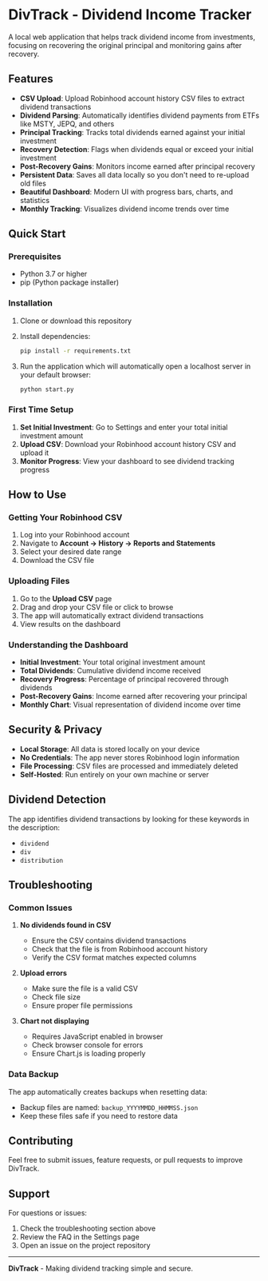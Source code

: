 # DivTrack - Dividend Income Tracker

A local web application that helps track dividend income from investments, focusing on recovering the original principal and monitoring gains after recovery.

## Features

- **CSV Upload**: Upload Robinhood account history CSV files to extract dividend transactions
- **Dividend Parsing**: Automatically identifies dividend payments from ETFs like MSTY, JEPQ, and others
- **Principal Tracking**: Tracks total dividends earned against your initial investment
- **Recovery Detection**: Flags when dividends equal or exceed your initial investment
- **Post-Recovery Gains**: Monitors income earned after principal recovery
- **Persistent Data**: Saves all data locally so you don't need to re-upload old files
- **Beautiful Dashboard**: Modern UI with progress bars, charts, and statistics
- **Monthly Tracking**: Visualizes dividend income trends over time

## Quick Start

### Prerequisites

- Python 3.7 or higher
- pip (Python package installer)

### Installation

1. Clone or download this repository
2. Install dependencies:
   ```bash
   pip install -r requirements.txt
   ```

3. Run the application which will automatically open a localhost server in your default browser:
   ```bash
   python start.py
   ```

### First Time Setup

1. **Set Initial Investment**: Go to Settings and enter your total initial investment amount
2. **Upload CSV**: Download your Robinhood account history CSV and upload it
3. **Monitor Progress**: View your dashboard to see dividend tracking progress

## How to Use

### Getting Your Robinhood CSV

1. Log into your Robinhood account
2. Navigate to **Account → History → Reports and Statements**
3. Select your desired date range
5. Download the CSV file

### Uploading Files

1. Go to the **Upload CSV** page
2. Drag and drop your CSV file or click to browse
3. The app will automatically extract dividend transactions
4. View results on the dashboard

### Understanding the Dashboard

- **Initial Investment**: Your total original investment amount
- **Total Dividends**: Cumulative dividend income received
- **Recovery Progress**: Percentage of principal recovered through dividends
- **Post-Recovery Gains**: Income earned after recovering your principal
- **Monthly Chart**: Visual representation of dividend income over time

## Security & Privacy

- **Local Storage**: All data is stored locally on your device
- **No Credentials**: The app never stores Robinhood login information
- **File Processing**: CSV files are processed and immediately deleted
- **Self-Hosted**: Run entirely on your own machine or server

## Dividend Detection

The app identifies dividend transactions by looking for these keywords in the description:
- `dividend`
- `div`
- `distribution`


## Troubleshooting

### Common Issues

1. **No dividends found in CSV**
   - Ensure the CSV contains dividend transactions
   - Check that the file is from Robinhood account history
   - Verify the CSV format matches expected columns

2. **Upload errors**
   - Make sure the file is a valid CSV
   - Check file size
   - Ensure proper file permissions

3. **Chart not displaying**
   - Requires JavaScript enabled in browser
   - Check browser console for errors
   - Ensure Chart.js is loading properly

### Data Backup

The app automatically creates backups when resetting data:
- Backup files are named: `backup_YYYYMMDD_HHMMSS.json`
- Keep these files safe if you need to restore data

## Contributing

Feel free to submit issues, feature requests, or pull requests to improve DivTrack.

## Support

For questions or issues:
1. Check the troubleshooting section above
2. Review the FAQ in the Settings page
3. Open an issue on the project repository

---

**DivTrack** - Making dividend tracking simple and secure.